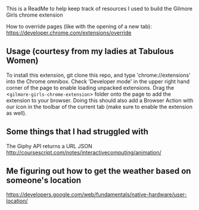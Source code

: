This is a ReadMe to help keep track of resources I used to build the Gilmore Girls chrome extension


How to override pages (like with the opening of a new tab): https://developer.chrome.com/extensions/override

## Usage (courtesy from my ladies at Tabulous Women)

To install this extension, git clone this repo, and type 'chrome://extensions' into the Chrome omnibox. Check 'Developer mode' in the upper right hand corner of the page to enable loading unpacked extensions. Drag the <```gilmore-girls-chrome-extension```>
folder onto the page to add the extension to your browser. Doing this should also add a Browser Action with our icon in the toolbar of the current tab (make sure to enable the extension as well).


## Some things that I had struggled with
The Giphy API returns a URL JSON
http://coursescript.com/notes/interactivecomputing/animation/


## Me figuring out how to get the weather based on someone's location
https://developers.google.com/web/fundamentals/native-hardware/user-location/
